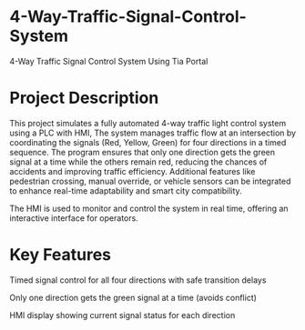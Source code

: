 # 4-Way-Traffic-Signal-Control-System
4-Way Traffic Signal Control System Using Tia Portal

# Project Description
This project simulates a fully automated 4-way traffic light control system using a PLC with HMI, The system manages traffic flow at an intersection by coordinating the signals (Red, Yellow, Green) for four directions in a timed sequence. The program ensures that only one direction gets the green signal at a time while the others remain red, reducing the chances of accidents and improving traffic efficiency.
Additional features like pedestrian crossing, manual override, or vehicle sensors can be integrated to enhance real-time adaptability and smart city compatibility.

The HMI is used to monitor and control the system in real time, offering an interactive interface for operators.

# Key Features
Timed signal control for all four directions with safe transition delays

Only one direction gets the green signal at a time (avoids conflict)

HMI display showing current signal status for each direction
